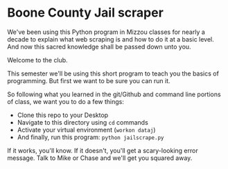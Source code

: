 # Boone County Jail scraper

We've been using this Python program in Mizzou classes for nearly a decade to explain what web scraping is and how to do it at a basic level. And now this sacred knowledge shall be passed down unto you.

Welcome to the club.

This semester we'll be using this short program to teach you the basics of programming. But first we want to be sure you can run it.

So following what you learned in the git/Github and command line portions of class, we want you to do a few things:

  - Clone this repo to your Desktop
  - Navigate to this directory using `cd` commands
  - Activate your virtual environment (`workon dataj`) 
  - And finally, run this program: `python jailscrape.py`

If it works, you'll know. If it doesn't, you'll get a scary-looking error message. Talk to Mike or Chase and we'll get you squared away.